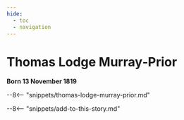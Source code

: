 ```yaml
---
hide:
  - toc
  - navigation 
---
```


# Thomas Lodge Murray‑Prior

**Born 13 November 1819**

--8<-- "snippets/thomas-lodge-murray-prior.md"

--8<-- "snippets/add-to-this-story.md"